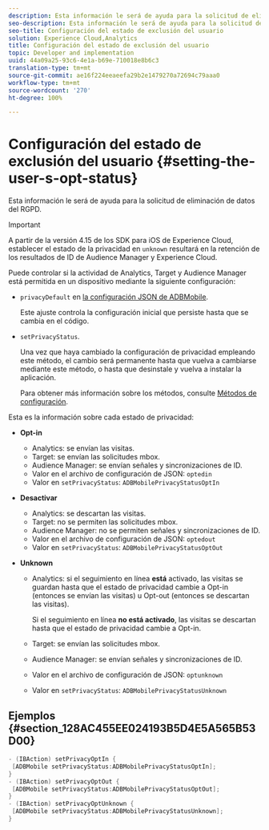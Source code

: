 ```yaml
---
description: Esta información le será de ayuda para la solicitud de eliminación de datos del RGPD.
seo-description: Esta información le será de ayuda para la solicitud de eliminación de datos del RGPD.
seo-title: Configuración del estado de exclusión del usuario
solution: Experience Cloud,Analytics
title: Configuración del estado de exclusión del usuario
topic: Developer and implementation
uuid: 44a09a25-93c6-4e1a-b69e-710018e8b6c3
translation-type: tm+mt
source-git-commit: ae16f224eeaeefa29b2e1479270a72694c79aaa0
workflow-type: tm+mt
source-wordcount: '270'
ht-degree: 100%

---
```



# Configuración del estado de exclusión del usuario {#setting-the-user-s-opt-status}

Esta información le será de ayuda para la solicitud de eliminación de datos del RGPD.

>[!IMPORTANT]
>
>A partir de la versión 4.15 de los SDK para iOS de Experience Cloud, establecer el estado de la privacidad en `unknown` resultará en la retención de los resultados de ID de Audience Manager y Experience Cloud.

Puede controlar si la actividad de Analytics, Target y Audience Manager está permitida en un dispositivo mediante la siguiente configuración:

* `privacyDefault` en [la configuración JSON de ADBMobile](/help/ios/configuration/json-config/json-config.md).

   Este ajuste controla la configuración inicial que persiste hasta que se cambia en el código.

* `setPrivacyStatus`.

   Una vez que haya cambiado la configuración de privacidad empleando este método, el cambio será permanente hasta que vuelva a cambiarse mediante este método, o hasta que desinstale y vuelva a instalar la aplicación.

   Para obtener más información sobre los métodos, consulte [Métodos de configuración](/help/ios/configuration/json-config/json-config.md).

Esta es la información sobre cada estado de privacidad:

* **Opt-in**

   * Analytics: se envían las visitas.
   * Target: se envían las solicitudes mbox.
   * Audience Manager: se envían señales y sincronizaciones de ID.
   * Valor en el archivo de configuración de JSON: `optedin`
   * Valor en `setPrivacyStatus`: `ADBMobilePrivacyStatusOptIn`

* **Desactivar**

   * Analytics: se descartan las visitas.
   * Target: no se permiten las solicitudes mbox.
   * Audience Manager: no se permiten señales y sincronizaciones de ID.
   * Valor en el archivo de configuración de JSON: `optedout`
   * Valor en `setPrivacyStatus`: `ADBMobilePrivacyStatusOptOut`

* **Unknown**

   * Analytics: si el seguimiento en línea **está** activado, las visitas se guardan hasta que el estado de privacidad cambie a Opt-in (entonces se envían las visitas) u Opt-out (entonces se descartan las visitas).

      Si el seguimiento en línea **no está activado**, las visitas se descartan hasta que el estado de privacidad cambie a Opt-in.

   * Target: se envían las solicitudes mbox.
   * Audience Manager: se envían señales y sincronizaciones de ID.
   * Valor en el archivo de configuración de JSON: `optunknown`
   * Valor en `setPrivacyStatus`: `ADBMobilePrivacyStatusUnknown`

## Ejemplos {#section_128AC455EE024193B5D4E5A565B53D00}

```objective-c
- (IBAction) setPrivacyOptIn { 
 [ADBMobile setPrivacyStatus:ADBMobilePrivacyStatusOptIn]; 
} 
- (IBAction) setPrivacyOptOut { 
 [ADBMobile setPrivacyStatus:ADBMobilePrivacyStatusOptOut]; 
} 
- (IBAction) setPrivacyOptUnknown { 
 [ADBMobile setPrivacyStatus:ADBMobilePrivacyStatusUnknown]; 
}
```

